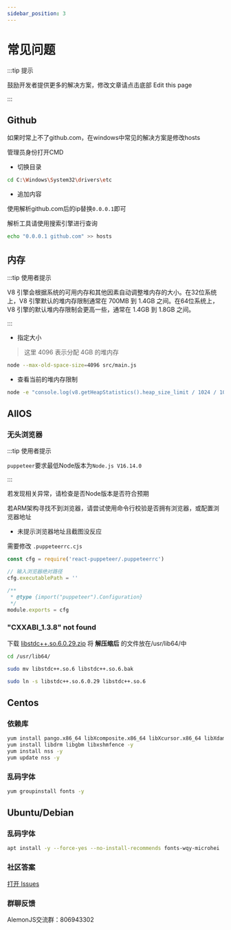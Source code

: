 ```yaml
---
sidebar_position: 3
---
```


# 常见问题

:::tip 提示

鼓励开发者提供更多的解决方案，修改文章请点击底部 Edit this page

:::

## Github

如果时常上不了github.com，在windows中常见的解决方案是修改hosts

管理员身份打开CMD

- 切换目录

```sh
cd C:\Windows\System32\drivers\etc
```

- 追加内容

使用解析github.com后的ip替换`0.0.0.1`即可

解析工具请使用搜索引擎进行查询

```sh
echo "0.0.0.1 github.com" >> hosts
```

## 内存

:::tip 使用者提示

V8 引擎会根据系统的可用内存和其他因素自动调整堆内存的大小。在32位系统上，V8 引擎默认的堆内存限制通常在 700MB 到 1.4GB 之间。在64位系统上，V8 引擎的默认堆内存限制会更高一些，通常在 1.4GB 到 1.8GB 之间。

:::

- 指定大小

> 这里 4096 表示分配 4GB 的堆内存

```sh
node --max-old-space-size=4096 src/main.js
```

- 查看当前的堆内存限制

```sh
node -e "console.log(v8.getHeapStatistics().heap_size_limit / 1024 / 1024)"
```

## AllOS

### 无头浏览器

:::tip 使用者提示

`puppeteer`要求最低Node版本为`Node.js V16.14.0`

:::

若发现相关异常，请检查是否Node版本是否符合预期

若ARM架构寻找不到浏览器，请尝试使用命令行校验是否拥有浏览器，或配置浏览器地址

- 未提示浏览器地址且截图没反应

需要修改 `.puppeteerrc.cjs`

```cjs
const cfg = require('react-puppeteer/.puppeteerrc')

// 输入浏览器绝对路径
cfg.executablePath = ''

/**
 * @type {import("puppeteer").Configuration}
 */
module.exports = cfg
```

### "CXXABI_1.3.8" not found

下载 [libstdc++.so.6.0.29.zip](https://baiyin1314.lanzouq.com/i8Nr21ig8hyf) 将 **解压缩后** 的文件放在/usr/lib64/中

```sh
cd /usr/lib64/
```

```sh
sudo mv libstdc++.so.6 libstdc++.so.6.bak
```

```sh
sudo ln -s libstdc++.so.6.0.29 libstdc++.so.6
```

## Centos

### 依赖库

```sh
yum install pango.x86_64 libXcomposite.x86_64 libXcursor.x86_64 libXdamage.x86_64 libXext.x86_64 libXi.x86_64 libXtst.x86_64 cups-libs.x86_64 libXScrnSaver.x86_64 libXrandr.x86_64 GConf2.x86_64 alsa-lib.x86_64 atk.x86_64 gtk3.x86_64 -y
yum install libdrm libgbm libxshmfence -y
yum install nss -y
yum update nss -y
```

### 乱码字体

```sh
yum groupinstall fonts -y
```

## Ubuntu/Debian

### 乱码字体

```sh
apt install -y --force-yes --no-install-recommends fonts-wqy-microhei
```

### 社区答案

[打开 Issues](https://github.com/lemonade-lab/alemonjs/issues)

### 群聊反馈

AlemonJS交流群：806943302
